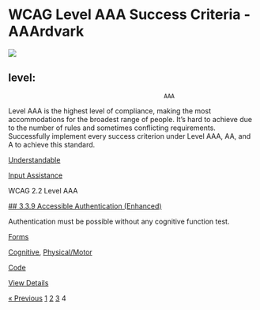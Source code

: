 # WCAG Level AAA Success Criteria - AAArdvark

![](https://aaardvarkaccessibility.com/wp-content/uploads/2025/05/Three-Star.svg) 
## level:    
                                            

                                                AAA

Level AAA is the highest level of compliance, making the most accommodations for the broadest range of people. It’s hard to achieve due to the number of rules and sometimes conflicting requirements. Successfully implement every success criterion under Level AAA, AA, and A to achieve this standard.

[Understandable](https://aaardvarkaccessibility.com/wcag-principle/understandable/)

[Input Assistance](https://aaardvarkaccessibility.com/wcag-guideline/input-assistance/)

WCAG 2.2
Level AAA

[## 3.3.9 Accessible Authentication (Enhanced)](https://aaardvarkaccessibility.com/wcag-plain-english/3-3-9-accessible-authentication-enhanced/)

Authentication must be possible without any cognitive function test.

[Forms](https://aaardvarkaccessibility.com/wcag-theme/forms/) 

 

[Cognitive](https://aaardvarkaccessibility.com/wcag-disability/cognitive/), [Physical/Motor](https://aaardvarkaccessibility.com/wcag-disability/physical-motor/) 

 

[Code](https://aaardvarkaccessibility.com/wcag-responsibility/code/) 

[View Details](https://aaardvarkaccessibility.com/wcag-plain-english/3-3-9-accessible-authentication-enhanced/)

[« Previous](https://aaardvarkaccessibility.com/wcag-level/aaa/page/3/)
[1](https://aaardvarkaccessibility.com/wcag-level/aaa/)
[2](https://aaardvarkaccessibility.com/wcag-level/aaa/page/2/)
[3](https://aaardvarkaccessibility.com/wcag-level/aaa/page/3/)
4 

 

